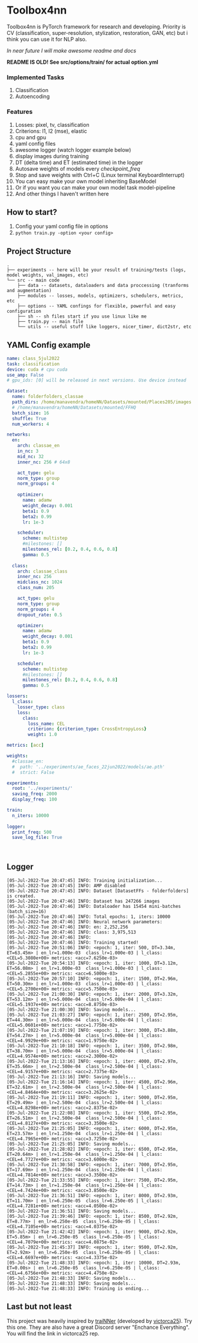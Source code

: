 # Toolbox4nn
Toolbox4nn is PyTorch framework for research and developing. Priority is CV (classification, super-resolution, stylization, restoration, GAN, etc) but i think you can use it for NLP also.

*In near future I will make awesome readme and docs*

**README IS OLD! See src/options/train/ for actual option.yml**

### Implemented Tasks
1. Classification
2. Autoencoding

### Features
1. Losses: pixel, tv, classification
2. Criterions: l1, l2 (mse), elastic
2. cpu and gpu
3. yaml config files
4. awesome logger (watch logger example below)
5. display images during training
6. DT (delta time) and ET (estimated time) in the logger
7. Autosave weights of models every *checkpoint_freq*
8. Stop and save weights with Ctrl+C (Linux terminal KeyboardInterrupt)
9. You can easy make your own model inheriting BaseModel
10. Or if you want you can make your own model task model-pipeline
11. And other things I haven't written here

## How to start?

1. Config your yaml config file in options
2. `python train.py -option <your config>` 

## Project Structure

```
.
├── experiments -- here will be your result of training/tests (logs, model weights, val_images, etc) 
└── src -- main code
    ├── data -- datasets, dataloaders and data proccessing (tranforms and augmentation)
    ├── modules -- losses, models, optimizers, schedulers, metrics, etc
    ├── options -- YAML confings for flexible, powerful and easy configuration
    ├── sh -- sh files start if you use linux like me
    ├── train.py -- main file
    └── utils -- useful stuff like loggers, nicer_timer, dict2str, etc
```
## YAML Config example
```yaml
name: class_5jul2022
task: classification
device: cuda # cpu cuda
use_amp: False
# gpu_ids: [0] will be released in next versions. Use device instead

dataset:
  name: folderfolders_classae
  path_dirs: /home/manavendra/homeNN/Datasets/mounted/Places205/images
  # /home/manavendra/homeNN/Datasets/mounted/FFHQ
  batch_size: 16
  shuffle: True
  num_workers: 4

networks:
  en:
    arch: classae_en
    in_nc: 3
    mid_nc: 32
    inner_nc: 256 # 64x8

    act_type: gelu
    norm_type: group
    norm_groups: 4
    
    optimizer:
      name: adamw
      weight_decay: 0.001
      beta1: 0.9
      beta2: 0.99
      lr: 1e-3

    scheduler:
      scheme: multistep
      #milestones: []
      milestones_rel: [0.2, 0.4, 0.6, 0.8] 
      gamma: 0.5
      
  class:
    arch: classae_class
    inner_nc: 256
    midclass_nc: 1024
    class_num: 205

    act_type: gelu
    norm_type: group
    norm_groups: 4
    dropout_rate: 0.5

    optimizer:
      name: adamw
      weight_decay: 0.001
      beta1: 0.9
      beta2: 0.99
      lr: 1e-3

    scheduler:
      scheme: multistep
      #milestones: []
      milestones_rel: [0.2, 0.4, 0.6, 0.8] 
      gamma: 0.5

lossers:
  l_class:
    losser_type: class
    loss:
      class:
        loss_name: CEL
        criterion: {criterion_type: CrossEntropyLoss}
        weight: 1.0

metrics: [acc]

weights: 
  #classae_en: 
  #  path: '../experiments/ae_faces_22jun2022/models/ae.pth'
  #  strict: False

experiments:
  root: '../experiments/'
  saving_freq: 2000
  display_freq: 100

train:
  n_iters: 10000
  
logger:
  print_freq: 500
  save_log_file: True
   
   
```

## Logger
```
[05-Jul-2022-Tue 20:47:45] INFO: Training initialization...
[05-Jul-2022-Tue 20:47:45] INFO: AMP disabled
[05-Jul-2022-Tue 20:47:45] INFO: Dataset [DatasetFFs - folderfolders] is created.
[05-Jul-2022-Tue 20:47:46] INFO: Dataset has 247266 images
[05-Jul-2022-Tue 20:47:46] INFO: Dataloader has 15454 mini-batches (batch_size=16)
[05-Jul-2022-Tue 20:47:46] INFO: Total epochs: 1, iters: 10000
[05-Jul-2022-Tue 20:47:46] INFO: Neural network parameters: 
[05-Jul-2022-Tue 20:47:46] INFO: en: 2,252,256
[05-Jul-2022-Tue 20:47:46] INFO: class: 3,975,513
[05-Jul-2022-Tue 20:47:46] INFO: 
[05-Jul-2022-Tue 20:47:46] INFO: Training started!
[05-Jul-2022-Tue 20:51:06] INFO: <epoch: 1, iter: 500, DT=3.34m, ET=63.45m> | en_lr=1.000e-03  class_lr=1.000e-03 | l_class: <CEL=5.3080e+00> metrics: <acc=7.6250e-03>  
[05-Jul-2022-Tue 20:54:13] INFO: <epoch: 1, iter: 1000, DT=3.12m, ET=56.08m> | en_lr=1.000e-03  class_lr=1.000e-03 | l_class: <CEL=5.2855e+00> metrics: <acc=6.5000e-03>  
[05-Jul-2022-Tue 20:57:10] INFO: <epoch: 1, iter: 1500, DT=2.96m, ET=50.30m> | en_lr=1.000e-03  class_lr=1.000e-03 | l_class: <CEL=5.2700e+00> metrics: <acc=5.7500e-03>  
[05-Jul-2022-Tue 21:00:30] INFO: <epoch: 1, iter: 2000, DT=3.32m, ET=53.12m> | en_lr=5.000e-04  class_lr=5.000e-04 | l_class: <CEL=5.1937e+00> metrics: <acc=8.8750e-03>  
[05-Jul-2022-Tue 21:00:30] INFO: Saving models...
[05-Jul-2022-Tue 21:03:27] INFO: <epoch: 1, iter: 2500, DT=2.95m, ET=44.30m> | en_lr=5.000e-04  class_lr=5.000e-04 | l_class: <CEL=5.0601e+00> metrics: <acc=1.7750e-02>  
[05-Jul-2022-Tue 21:07:19] INFO: <epoch: 1, iter: 3000, DT=3.88m, ET=54.27m> | en_lr=5.000e-04  class_lr=5.000e-04 | l_class: <CEL=4.9929e+00> metrics: <acc=1.9750e-02>  
[05-Jul-2022-Tue 21:10:18] INFO: <epoch: 1, iter: 3500, DT=2.98m, ET=38.70m> | en_lr=5.000e-04  class_lr=5.000e-04 | l_class: <CEL=4.9574e+00> metrics: <acc=2.3000e-02>  
[05-Jul-2022-Tue 21:13:16] INFO: <epoch: 1, iter: 4000, DT=2.97m, ET=35.66m> | en_lr=2.500e-04  class_lr=2.500e-04 | l_class: <CEL=4.9157e+00> metrics: <acc=2.7375e-02>  
[05-Jul-2022-Tue 21:13:16] INFO: Saving models...
[05-Jul-2022-Tue 21:16:14] INFO: <epoch: 1, iter: 4500, DT=2.96m, ET=32.61m> | en_lr=2.500e-04  class_lr=2.500e-04 | l_class: <CEL=4.8464e+00> metrics: <acc=3.2625e-02>  
[05-Jul-2022-Tue 21:19:11] INFO: <epoch: 1, iter: 5000, DT=2.95m, ET=29.49m> | en_lr=2.500e-04  class_lr=2.500e-04 | l_class: <CEL=4.8298e+00> metrics: <acc=2.8375e-02>  
[05-Jul-2022-Tue 21:22:08] INFO: <epoch: 1, iter: 5500, DT=2.95m, ET=26.51m> | en_lr=2.500e-04  class_lr=2.500e-04 | l_class: <CEL=4.8127e+00> metrics: <acc=3.3500e-02>  
[05-Jul-2022-Tue 21:25:05] INFO: <epoch: 1, iter: 6000, DT=2.95m, ET=23.57m> | en_lr=1.250e-04  class_lr=1.250e-04 | l_class: <CEL=4.7965e+00> metrics: <acc=3.7250e-02>  
[05-Jul-2022-Tue 21:25:05] INFO: Saving models...
[05-Jul-2022-Tue 21:28:02] INFO: <epoch: 1, iter: 6500, DT=2.95m, ET=20.64m> | en_lr=1.250e-04  class_lr=1.250e-04 | l_class: <CEL=4.7727e+00> metrics: <acc=3.6000e-02>  
[05-Jul-2022-Tue 21:30:58] INFO: <epoch: 1, iter: 7000, DT=2.95m, ET=17.69m> | en_lr=1.250e-04  class_lr=1.250e-04 | l_class: <CEL=4.7814e+00> metrics: <acc=3.3500e-02>  
[05-Jul-2022-Tue 21:33:55] INFO: <epoch: 1, iter: 7500, DT=2.95m, ET=14.73m> | en_lr=1.250e-04  class_lr=1.250e-04 | l_class: <CEL=4.7424e+00> metrics: <acc=3.8500e-02>  
[05-Jul-2022-Tue 21:36:51] INFO: <epoch: 1, iter: 8000, DT=2.93m, ET=11.70m> | en_lr=6.250e-05  class_lr=6.250e-05 | l_class: <CEL=4.7281e+00> metrics: <acc=4.0500e-02>  
[05-Jul-2022-Tue 21:36:51] INFO: Saving models...
[05-Jul-2022-Tue 21:39:46] INFO: <epoch: 1, iter: 8500, DT=2.92m, ET=8.77m> | en_lr=6.250e-05  class_lr=6.250e-05 | l_class: <CEL=4.7105e+00> metrics: <acc=4.0375e-02>  
[05-Jul-2022-Tue 21:42:42] INFO: <epoch: 1, iter: 9000, DT=2.92m, ET=5.85m> | en_lr=6.250e-05  class_lr=6.250e-05 | l_class: <CEL=4.7079e+00> metrics: <acc=4.0875e-02>  
[05-Jul-2022-Tue 21:45:37] INFO: <epoch: 1, iter: 9500, DT=2.92m, ET=2.92m> | en_lr=6.250e-05  class_lr=6.250e-05 | l_class: <CEL=4.6697e+00> metrics: <acc=4.3375e-02>  
[05-Jul-2022-Tue 21:48:33] INFO: <epoch: 1, iter: 10000, DT=2.93m, ET=0.00s> | en_lr=6.250e-05  class_lr=6.250e-05 | l_class: <CEL=4.6756e+00> metrics: <acc=4.4750e-02>  
[05-Jul-2022-Tue 21:48:33] INFO: Saving models...
[05-Jul-2022-Tue 21:48:33] INFO: Saving models...
[05-Jul-2022-Tue 21:48:33] INFO: Training is ending...

```

## Last but not least

This project was heavily inspired by [traiNNer](https://github.com/victorca25/traiNNer) (developed by [victorca25](https://github.com/victorca25)). Try this one. They are also have a great Discord server "Enchance Everything". You will find the link in victorca25 rep. 
